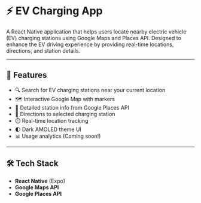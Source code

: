 # ⚡ EV Charging App

A React Native application that helps users locate nearby electric vehicle (EV) charging stations using Google Maps and Places API. Designed to enhance the EV driving experience by providing real-time locations, directions, and station details.

---

## 🚀 Features

- 🔍 Search for EV charging stations near your current location
- 🗺️ Interactive Google Map with markers
- 📍 Detailed station info from Google Places API
- 🧭 Directions to selected charging station
- ⏱️ Real-time location tracking
- 🌓 Dark AMOLED theme UI
- 📊 Usage analytics (Coming soon!)

---

## 🛠️ Tech Stack

- **React Native** (Expo)
- **Google Maps API**
- **Google Places API**

